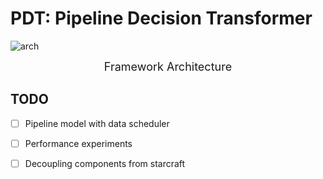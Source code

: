 # PDT: Pipeline Decision Transformer

![arch](./arch.png)
<p align="center"><font size=4>Framework Architecture</font></p> 

## TODO
  - [ ] Pipeline model with data scheduler
  - [ ] Performance experiments
  - [ ] Decoupling components from starcraft
  
  
